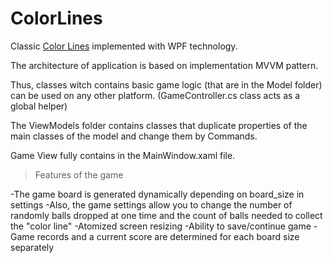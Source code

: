 # ColorLines
 
Classic [Color Lines](https://ru.wikipedia.org/wiki/Color_Lines) implemented with WPF technology.

The architecture of application is based on implementation MVVM pattern.

Thus, classes witch contains basic game logic (that are in the Model folder) can be used on any other platform. (GameController.cs class acts as a global helper)

The ViewModels folder contains classes that duplicate properties of the main classes of the model and change them by Commands.

Game View fully contains in the MainWindow.xaml file.

>Features of the game

-The game board is generated dynamically depending on board_size in settings
-Also, the game settings allow you to change the number of randomly balls dropped at one time and the count of balls needed to collect the "color line"
-Atomized screen resizing
-Ability to save/continue game
-Game records and a current score are determined for each board size separately
